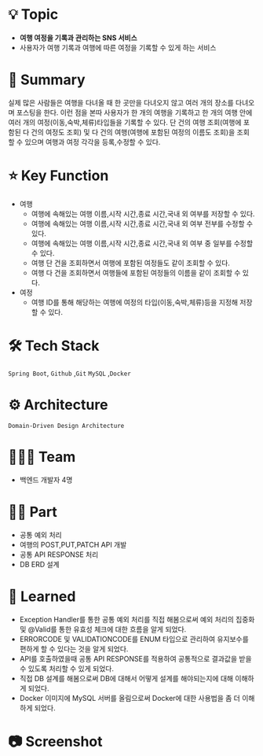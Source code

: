 # 💡 Topic

- **여행 여정을 기록과 관리하는 SNS 서비스**
- 사용자가 여행 기록과 여행에 따른 여정을 기록할 수 있게 하는 서비스

# 📝 Summary

실제 많은 사람들은 여행을 다녀올 때 한 곳만을 다녀오지 않고 여러 개의 장소를 다녀오며 포스팅을 한다. 이런 점을 본따 사용자가 한 개의 여행을 기록하고 한 개의 여행 안에 여러 개의 여정(이동,숙박,체류)타입들을 기록할 수 있다.
단 건의 여행 조회(여행에 포함된 다 건의 여정도 조회) 및 다 건의 여행(여행에 포함된 여정의 이름도 조회)을 조회할 수 있으며 여행과 여정 각각을 등록,수정할 수 있다.

# ⭐️ Key Function

- 여행
    - 여행에 속해있는 여행 이름,시작 시간,종료 시간,국내 외 여부를 저장할 수 있다.
    - 여행에 속해있는 여행 이름,시작 시간,종료 시간,국내 외 여부 전부를 수정할 수 있다.
    - 여행에 속해있는 여행 이름,시작 시간,종료 시간,국내 외 여부 중 일부를 수정할 수 있다.
    - 여행 단 건을 조회하면서 여행에 포함된 여정들도 같이 조회할 수 있다.
    - 여행 다 건을 조회하면서 여행들에 포함된 여정들의 이름을 같이 조회할 수 있다.
- 여정
    - 여행 ID를 통해 해당하는 여행에 여정의 타입(이동,숙박,체류)등을 지정해 저장할 수 있다.

# 🛠 Tech Stack

`Spring Boot`, `Github` ,`Git` `MySQL` ,`Docker`

# ⚙️ Architecture

`Domain-Driven Design Architecture`

# 🧑🏻‍💻 Team

- 백엔드 개발자 4명

# 🤚🏻 Part

- 공통 예외 처리
- 여행의 POST,PUT,PATCH API 개발
- 공통 API RESPONSE 처리
- DB ERD 설계

# 🤔 Learned

- Exception Handler를 통한 공통 예외 처리를 직접 해봄으로써 예외 처리의 집중화 및 @Valid를 통한 유효성 체크에 대한 흐름을 알게 되었다.
- ERRORCODE 및 VALIDATIONCODE를 ENUM 타입으로 관리하여 유지보수를 편하게 할 수 있다는 것을 알게 되었다.
- API를 호출하였을때 공통 API RESPONSE를 적용하여 공통적으로 결과값을 받을 수 있도록 처리할 수 있게 되었다.
- 직접 DB 설계를 해봄으로써 DB에 대해서 어떻게 설계를 해야되는지에 대해 이해하게 되었다.
- Docker 이미지에 MySQL 서버를 올림으로써 Docker에 대한 사용법을 좀 더 이해하게 되었다.

# 📷 Screenshot
